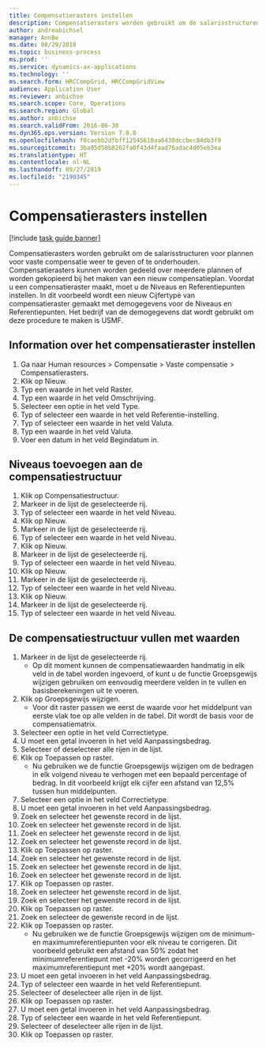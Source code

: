 ```yaml
---
title: Compensatierasters instellen
description: Compensatierasters worden gebruikt om de salarisstructuren voor plannen voor vaste compensatie weer te geven of te onderhouden.
author: andreabichsel
manager: AnnBe
ms.date: 08/29/2018
ms.topic: business-process
ms.prod: ''
ms.service: dynamics-ax-applications
ms.technology: ''
ms.search.form: HRCCompGrid, HRCCompGridView
audience: Application User
ms.reviewer: anbichse
ms.search.scope: Core, Operations
ms.search.region: Global
ms.author: anbichse
ms.search.validFrom: 2016-06-30
ms.dyn365.ops.version: Version 7.0.0
ms.openlocfilehash: f0caebb2dfbff12545610aa6438dccbec84db3f9
ms.sourcegitcommit: 3ba95d50b8262fa0f43d4faad76adac4d05eb3ea
ms.translationtype: HT
ms.contentlocale: nl-NL
ms.lasthandoff: 09/27/2019
ms.locfileid: "2190345"
---
```

# <a name="set-up-compensation-grids"></a>Compensatierasters instellen

[!include [task guide banner](../../includes/task-guide-banner.md)]

Compensatierasters worden gebruikt om de salarisstructuren voor plannen voor vaste compensatie weer te geven of te onderhouden. Compensatierasters kunnen worden gedeeld over meerdere plannen of worden gekopieerd bij het maken van een nieuw compensatieplan.  Voordat u een compensatieraster maakt, moet u de Niveaus en Referentiepunten instellen. In dit voorbeeld wordt een nieuw Cijfertype van compensatieraster gemaakt met demogegevens voor de Niveaus en Referentiepunten. Het bedrijf van de demogegevens dat wordt gebruikt om deze procedure te maken is USMF.


## <a name="set-up-information-about-the-compensation-grid"></a>Information over het compensatieraster instellen
1. Ga naar Human resources > Compensatie > Vaste compensatie > Compensatierasters.
2. Klik op Nieuw.
3. Typ een waarde in het veld Raster.
4. Typ een waarde in het veld Omschrijving.
5. Selecteer een optie in het veld Type.
6. Typ of selecteer een waarde in het veld Referentie-instelling.
7. Typ of selecteer een waarde in het veld Valuta.
8. Typ een waarde in het veld Valuta.
9. Voer een datum in het veld Begindatum in.

## <a name="add-levels-to-the-compensation-structure"></a>Niveaus toevoegen aan de compensatiestructuur
1. Klik op Compensatiestructuur.
2. Markeer in de lijst de geselecteerde rij.
3. Typ of selecteer een waarde in het veld Niveau.
4. Klik op Nieuw.
5. Markeer in de lijst de geselecteerde rij.
6. Typ of selecteer een waarde in het veld Niveau.
7. Klik op Nieuw.
8. Markeer in de lijst de geselecteerde rij.
9. Typ of selecteer een waarde in het veld Niveau.
10. Klik op Nieuw.
11. Markeer in de lijst de geselecteerde rij.
12. Typ of selecteer een waarde in het veld Niveau.
13. Klik op Nieuw.
14. Markeer in de lijst de geselecteerde rij.
15. Typ of selecteer een waarde in het veld Niveau.

## <a name="fill-in-the-compensation-structure-with-values"></a>De compensatiestructuur vullen met waarden
1. Markeer in de lijst de geselecteerde rij.
    * Op dit moment kunnen de compensatiewaarden handmatig in elk veld in de tabel worden ingevoerd, of kunt u de functie Groepsgewijs wijzigen gebruiken om eenvoudig meerdere velden in te vullen en basisberekeningen uit te voeren.  
2. Klik op Groepsgewijs wijzigen.
    * Voor dit raster passen we eerst de waarde voor het middelpunt van eerste vlak toe op alle velden in de tabel. Dit wordt de basis voor de compensatiematrix.  
3. Selecteer een optie in het veld Correctietype.
4. U moet een getal invoeren in het veld Aanpassingsbedrag.
5. Selecteer of deselecteer alle rijen in de lijst.
6. Klik op Toepassen op raster.
    * Nu gebruiken we de functie Groepsgewijs wijzigen om de bedragen in elk volgend niveau te verhogen met een bepaald percentage of bedrag. In dit voorbeeld krijgt elk cijfer een afstand van 12,5% tussen hun middelpunten.  
7. Selecteer een optie in het veld Correctietype.
8. U moet een getal invoeren in het veld Aanpassingsbedrag.
9. Zoek en selecteer het gewenste record in de lijst.
10. Zoek en selecteer het gewenste record in de lijst.
11. Zoek en selecteer het gewenste record in de lijst.
12. Zoek en selecteer het gewenste record in de lijst.
13. Klik op Toepassen op raster.
14. Zoek en selecteer het gewenste record in de lijst.
15. Zoek en selecteer het gewenste record in de lijst.
16. Zoek en selecteer het gewenste record in de lijst.
17. Klik op Toepassen op raster.
18. Zoek en selecteer het gewenste record in de lijst.
19. Zoek en selecteer het gewenste record in de lijst.
20. Klik op Toepassen op raster.
21. Zoek en selecteer de gewenste record in de lijst.
22. Klik op Toepassen op raster.
    * Nu gebruiken we de functie Groepsgewijs wijzigen om de minimum- en maximumreferentiepunten voor elk niveau te corrigeren. Dit voorbeeld gebruikt een afstand van 50% zodat het minimumreferentiepunt met -20% worden gecorrigeerd en het maximumreferentiepunt met +20% wordt aangepast.  
23. U moet een getal invoeren in het veld Aanpassingsbedrag.
24. Typ of selecteer een waarde in het veld Referentiepunt.
25. Selecteer of deselecteer alle rijen in de lijst.
26. Klik op Toepassen op raster.
27. U moet een getal invoeren in het veld Aanpassingsbedrag.
28. Typ of selecteer een waarde in het veld Referentiepunt.
29. Selecteer of deselecteer alle rijen in de lijst.
30. Klik op Toepassen op raster.

